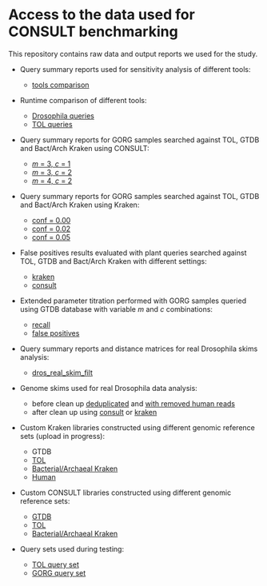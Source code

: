 # Access to the data used for CONSULT benchmarking

This repository contains raw data and output reports we used for the study.

* Query summary reports used for sensitivity analysis of different tools:
    - [tools comparison](https://github.com/noraracht/lsh_raw_data/tree/main/tools_comparison)

* Runtime comparison of different tools:
    - [Drosophila queries](https://github.com/noraracht/lsh_raw_data/tree/main/runtime/dros_queries)
    - [TOL queries](https://github.com/noraracht/lsh_raw_data/tree/main/runtime/tol_queries)

* Query summary reports for GORG samples searched against TOL, GTDB and Bact/Arch Kraken using CONSULT:
    - [*m* = 3, *c* = 1](https://github.com/noraracht/lsh_raw_data/tree/main/gorg_p3c1_consult)
    - [*m* = 3, *c* = 2](https://github.com/noraracht/lsh_raw_data/tree/main/gorg_p3c2_consult)
    - [*m* = 4, *c* = 2](https://github.com/noraracht/lsh_raw_data/tree/main/gorg_p4c2_consult)

* Query summary reports for GORG samples searched against TOL, GTDB and Bact/Arch Kraken using Kraken:
    - [conf = 0.00](https://github.com/noraracht/lsh_raw_data/tree/main/gorg_conf0.00_kraken)
    - [conf = 0.02](https://github.com/noraracht/lsh_raw_data/tree/main/gorg_conf0.02_kraken)
    - [conf = 0.05](https://github.com/noraracht/lsh_raw_data/tree/main/gorg_conf0.05_kraken)
    
* False positives results evaluated with plant queries searched against TOL, GTDB and Bact/Arch Kraken with different settings:
    - [kraken](https://github.com/noraracht/lsh_raw_data/tree/main/gorg_FP_kraken)
    - [consult](https://github.com/noraracht/lsh_raw_data/tree/main/gorg_FP_consult)
    
* Extended parameter titration performed with GORG samples queried using GTDB database with variable *m* and *c* combinations:
    - [recall](https://github.com/noraracht/lsh_raw_data/tree/main/ext_par_titr_recall)
    - [false positives](https://github.com/noraracht/lsh_raw_data/tree/main/ext_par_titr_fp)
    
* Query summary reports and distance matrices for real Drosophila skims analysis:
    - [dros_real_skim_filt](https://github.com/noraracht/lsh_raw_data/tree/main/dros_real_skim_filt)
    
* Genome skims used for real Drosophila data analysis:
    - before clean up [deduplicated](https://drive.google.com/file/d/1m6-OCLy3_tML2LsnCG50MtOZI2cfOc4-/view?usp=sharing) and [with removed human reads](https://drive.google.com/file/d/1emUYbI2xn8Uxc9SdE_LbJawD7vXUzfxF/view?usp=sharing)
    - after clean up using [consult](https://drive.google.com/file/d/1zZCA3-Kmf0X2iR-zA3uIHKimjRohPwd2/view?usp=sharing) or [kraken](https://drive.google.com/file/d/1wJmA9WzZ9zuHAysZeVQLFIzX2r-V7JPf/view?usp=sharing)

* Custom Kraken libraries constructed using different genomic reference sets (upload in progress):
    - GTDB
    - [TOL](https://drive.google.com/file/d/1jEOSKxjl9phZ85t23XwG57XET_7RmsiX/view?usp=sharing)
    - [Bacterial/Archaeal Kraken](https://drive.google.com/file/d/1TEadVT1KPle_ljNKvd9nV7IY6VNfjOyT/view?usp=sharing)
    - [Human](https://drive.google.com/file/d/1lnMR2sf82_7Mloj1gKac-Fxt1_0vU9Ne/view?usp=sharing)

* Custom CONSULT libraries constructed using different genomic reference sets:
    - [GTDB](https://drive.google.com/file/d/1MQJAXmZiTurumlZpvNoMLB0tKWGM_VE4/view?usp=sharing)
    - [TOL](https://drive.google.com/file/d/1sA9HFjWoU2jZ2vjd98pHVDEFRzOKMImk/view?usp=sharing)
    - [Bacterial/Archaeal Kraken](https://drive.google.com/file/d/1jeZB6b6aXl06BpPPsjM8oQA4xingJ1Dq/view?usp=sharing)
    
* Query sets used during testing:
    - [TOL query set](https://drive.google.com/file/d/1bBqU6uL1tNRmecHI052g0q7drrwybONm/view?usp=sharing)
    - [GORG query set](https://drive.google.com/file/d/1-C_ZCl2wbQk-QnGtk2z6yfLErNd_V87L/view?usp=sharing)
    

   
    
   
<!--* Query summary reports and distance matrices used for simulation experiment with overlapping contaminants:
    - [Dros_contam_overlap_k35_conf0.0.zip](https://github.com/noraracht/kraken_raw_data/blob/master/Dros_contam_overlap_k35_conf0.0.zip)-->


<!--* Query summary reports and distance matrices used for simulation experiment with overlapping contaminants:
    - [Dros_contam_overlap_k35_conf0.0.zip](https://github.com/noraracht/kraken_raw_data/blob/master/Dros_contam_overlap_k35_conf0.0.zip)-->
    
<!--* archive:   tar -zcvf BacArcKraken_FPplants_kraken_conf0.00.tar.gz BacArcKraken_FPplants_kraken_conf0.00
      unarchive: tar -xvzf BacArcKraken_FPplants_kraken_conf0.00.tar.gz-->
